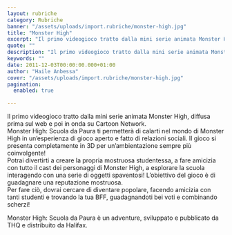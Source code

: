 ```yaml
---
layout: rubriche
category: Rubriche
banner: "/assets/uploads/import.rubriche/monster-high.jpg"
title: "Monster High"
excerpt: "Il primo videogioco tratto dalla mini serie animata Monster High, diffusa prima sul web e poi in onda su Cartoon Network. Monster High: Scuola da Paura ti permetterà di calarti nel mondo di Monster High in un’esperienza di gioco aperto e fatto di relazioni sociali. Il gioco si presenta completamente in 3D per un’ambientazione sempre [&hellip"
quote: ""
description: "Il primo videogioco tratto dalla mini serie animata Monster High, diffusa prima sul web e poi in onda su Cartoon Network. Monster High: Scuola da Paura ti permetterà di calarti nel mondo di Monster High in un’esperienza di gioco aperto e fatto di relazioni sociali. Il gioco si presenta completamente in 3D per un’ambientazione sempre [&hellip"
keywords: ""
date: 2011-12-03T00:00:00.000+01:00
author: "Haile Anbessa"
cover: "/assets/uploads/import.rubriche/monster-high.jpg"
pagination:
  enabled: true

---
```


Il primo videogioco tratto dalla mini serie animata Monster High, diffusa prima sul web e poi in onda su Cartoon Network.  
Monster High: Scuola da Paura ti permetterà di calarti nel mondo di Monster High in un’esperienza di gioco aperto e fatto di relazioni sociali. Il gioco si presenta completamente in 3D per un’ambientazione sempre più coinvolgente!  
Potrai divertirti a creare la propria mostruosa studentessa, a fare amicizia con tutto il cast dei personaggi di Monster High, a esplorare la scuola interagendo con una serie di oggetti spaventosi! L’obiettivo del gioco è di guadagnare una reputazione mostruosa.  
Per fare ciò, dovrai cercare di diventare popolare, facendo amicizia con tanti studenti e trovando la tua BFF, guadagnandoti bei voti e combinando scherzi!

Monster High: Scuola da Paura è un adventure, sviluppato e pubblicato da THQ e distribuito da Halifax.